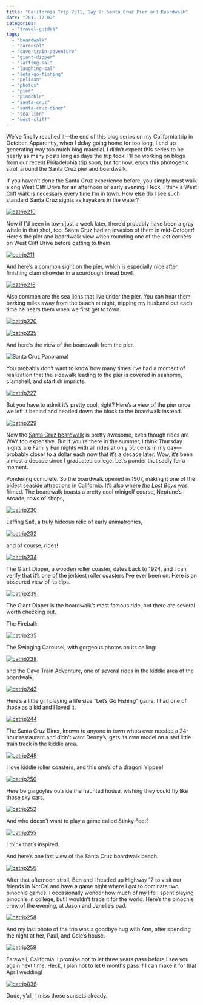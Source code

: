 ```yaml
---
title: "California Trip 2011, Day 9: Santa Cruz Pier and Boardwalk"
date: "2011-12-02"
categories:
  - "travel-guides"
tags:
  - "boardwalk"
  - "carousal"
  - "cave-train-adventure"
  - "giant-dipper"
  - "laffing-sal"
  - "laughing-sal"
  - "lets-go-fishing"
  - "pelican"
  - "photos"
  - "pier"
  - "pinochle"
  - "santa-cruz"
  - "santa-cruz-diner"
  - "sea-lion"
  - "west-cliff"
---
```


We’ve finally reached it—the end of this blog series on my California trip in October. Apparently, when I delay going home for too long, I end up generating way too much blog material. I didn’t expect this series to be nearly as many posts long as days the trip took! I’ll be working on blogs from our recent Philadelphia trip soon, but for now, enjoy this photogenic stroll around the Santa Cruz pier and boardwalk.

If you haven’t done the Santa Cruz experience before, you simply must walk along West Cliff Drive for an afternoon or early evening. Heck, I think a West Cliff walk is necessary every time I’m in town. How else do I see such standard Santa Cruz sights as kayakers in the water?

[![](http://s3.amazonaws.com/thegourmez-wpmedia/2011/12/catrip210.jpg "catrip210")](http://s3.amazonaws.com/thegourmez-wpmedia/2011/12/catrip210.jpg)

Now if I’d been in town just a week later, there’d probably have been a gray whale in that shot, too. Santa Cruz had an invasion of them in mid-October! Here’s the pier and boardwalk view when rounding one of the last corners on West Cliff Drive before getting to them.

[![](http://s3.amazonaws.com/thegourmez-wpmedia/2011/12/catrip211.jpg "catrip211")](http://s3.amazonaws.com/thegourmez-wpmedia/2011/12/catrip211.jpg)

And here’s a common sight on the pier, which is especially nice after finishing clam chowder in a sourdough bread bowl.

[![](http://s3.amazonaws.com/thegourmez-wpmedia/2011/12/catrip215.jpg "catrip215")](http://s3.amazonaws.com/thegourmez-wpmedia/2011/12/catrip215.jpg)

Also common are the sea lions that live under the pier. You can hear them barking miles away from the beach at night, tripping my husband out each time he hears them when we first get to town.

[![](http://s3.amazonaws.com/thegourmez-wpmedia/2011/12/catrip220.jpg "catrip220")](http://s3.amazonaws.com/thegourmez-wpmedia/2011/12/catrip220.jpg)

[![](http://s3.amazonaws.com/thegourmez-wpmedia/2011/12/catrip225.jpg "catrip225")](http://s3.amazonaws.com/thegourmez-wpmedia/2011/12/catrip225.jpg)

And here’s the view of the boardwalk from the pier.

![](https://thegourmez-wpmedia.s3.amazonaws.com/2024/07/catrip223.jpg "Santa Cruz Panorama"))

You probably don’t want to know how many times I’ve had a moment of realization that the sidewalk leading to the pier is covered in seahorse, clamshell, and starfish imprints.

[![](http://s3.amazonaws.com/thegourmez-wpmedia/2011/12/catrip227.jpg "catrip227")](http://s3.amazonaws.com/thegourmez-wpmedia/2011/12/catrip227.jpg)

But you have to admit it’s pretty cool, right? Here’s a view of the pier once we left it behind and headed down the block to the boardwalk instead.

[![](http://s3.amazonaws.com/thegourmez-wpmedia/2011/12/catrip229.jpg "catrip229")](http://s3.amazonaws.com/thegourmez-wpmedia/2011/12/catrip229.jpg)

Now the [Santa Cruz boardwalk](http://www.beachboardwalk.com/) is pretty awesome, even though rides are WAY too expensive. But if you’re there in the summer, I think Thursday nights are Family Fun nights with all rides at only 50 cents in my day—probably closer to a dollar each now that it’s a decade later. Wow, it’s been almost a decade since I graduated college. Let’s ponder that sadly for a moment.

Pondering complete. So the boardwalk opened in 1907, making it one of the oldest seaside attractions in California. It’s also where _the Lost Boys_ was filmed. The boardwalk boasts a pretty cool minigolf course, Neptune’s Arcade, rows of shops,

[![](http://s3.amazonaws.com/thegourmez-wpmedia/2011/12/catrip230.jpg "catrip230")](http://s3.amazonaws.com/thegourmez-wpmedia/2011/12/catrip230.jpg)

Laffing Sal!, a truly hideous relic of early animatronics,

[![](http://s3.amazonaws.com/thegourmez-wpmedia/2011/12/catrip232.jpg "catrip232")](http://s3.amazonaws.com/thegourmez-wpmedia/2011/12/catrip232.jpg)

and of course, rides!

[![](http://s3.amazonaws.com/thegourmez-wpmedia/2011/12/catrip234.jpg "catrip234")](http://s3.amazonaws.com/thegourmez-wpmedia/2011/12/catrip234.jpg)

The Giant Dipper, a wooden roller coaster, dates back to 1924, and I can verify that it’s one of the jerkiest roller coasters I’ve ever been on. Here is an obscured view of its dips.

[![](http://s3.amazonaws.com/thegourmez-wpmedia/2011/12/catrip239.jpg "catrip239")](http://s3.amazonaws.com/thegourmez-wpmedia/2011/12/catrip239.jpg)

The Giant Dipper is the boardwalk’s most famous ride, but there are several worth checking out.

The Fireball:

[![](http://s3.amazonaws.com/thegourmez-wpmedia/2011/12/catrip235.jpg "catrip235")](http://s3.amazonaws.com/thegourmez-wpmedia/2011/12/catrip235.jpg)

The Swinging Carousel, with gorgeous photos on its ceiling:

[![](http://s3.amazonaws.com/thegourmez-wpmedia/2011/12/catrip238.jpg "catrip238")](http://s3.amazonaws.com/thegourmez-wpmedia/2011/12/catrip238.jpg)

and the Cave Train Adventure, one of several rides in the kiddie area of the boardwalk:

[![](http://s3.amazonaws.com/thegourmez-wpmedia/2011/12/catrip243.jpg "catrip243")](http://s3.amazonaws.com/thegourmez-wpmedia/2011/12/catrip243.jpg)

Here’s a little girl playing a life size “Let’s Go Fishing” game. I had one of those as a kid and I loved it.

[![](http://s3.amazonaws.com/thegourmez-wpmedia/2011/12/catrip244.jpg "catrip244")](http://s3.amazonaws.com/thegourmez-wpmedia/2011/12/catrip244.jpg)

The Santa Cruz Diner, known to anyone in town who’s ever needed a 24-hour restaurant and didn’t want Denny’s, gets its own model on a sad little train track in the kiddie area.

[![](http://s3.amazonaws.com/thegourmez-wpmedia/2011/12/catrip248.jpg "catrip248")](http://s3.amazonaws.com/thegourmez-wpmedia/2011/12/catrip248.jpg)

I love kiddie roller coasters, and this one’s of a dragon! Yippee!

[![](http://s3.amazonaws.com/thegourmez-wpmedia/2011/12/catrip250.jpg "catrip250")](http://s3.amazonaws.com/thegourmez-wpmedia/2011/12/catrip250.jpg)

Here be gargoyles outside the haunted house, wishing they could fly like those sky cars.

[![](http://s3.amazonaws.com/thegourmez-wpmedia/2011/12/catrip252.jpg "catrip252")](http://s3.amazonaws.com/thegourmez-wpmedia/2011/12/catrip252.jpg)

And who doesn’t want to play a game called Stinky Feet?

[![](http://s3.amazonaws.com/thegourmez-wpmedia/2011/12/catrip255.jpg "catrip255")](http://s3.amazonaws.com/thegourmez-wpmedia/2011/12/catrip255.jpg)

I think that’s inspired.

And here’s one last view of the Santa Cruz boardwalk beach.

[![](http://s3.amazonaws.com/thegourmez-wpmedia/2011/12/catrip256.jpg "catrip256")](http://s3.amazonaws.com/thegourmez-wpmedia/2011/12/catrip256.jpg)

After that afternoon stroll, Ben and I headed up Highway 17 to visit our friends in NorCal and have a game night where I got to dominate two pinochle games. I occasionally wonder how much of my life I spent playing pinochle in college, but I wouldn’t trade it for the world. Here’s the pinochle crew of the evening, at Jason and Janelle’s pad.

[![](http://s3.amazonaws.com/thegourmez-wpmedia/2011/12/catrip258.jpg "catrip258")](http://s3.amazonaws.com/thegourmez-wpmedia/2011/12/catrip258.jpg)

And my last photo of the trip was a goodbye hug with Ann, after spending the night at her, Paul, and Cole’s house.

[![](http://s3.amazonaws.com/thegourmez-wpmedia/2011/12/catrip259.jpg "catrip259")](http://s3.amazonaws.com/thegourmez-wpmedia/2011/12/catrip259.jpg)

Farewell, California. I promise not to let three years pass before I see you again next time. Heck, I plan not to let 6 months pass if I can make it for that April wedding!

[![](http://s3.amazonaws.com/thegourmez-wpmedia/2011/12/catrip036.jpg "catrip036")](http://s3.amazonaws.com/thegourmez-wpmedia/2011/12/catrip036.jpg)

Dude, y’all, I miss those sunsets already.
